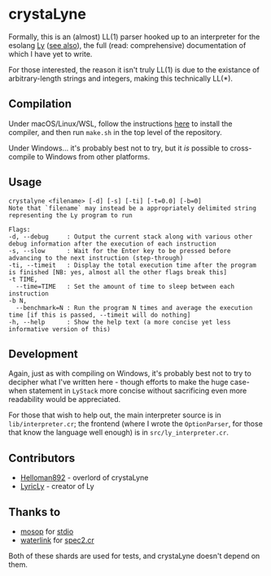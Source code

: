 # crystaLyne

Formally, this is an (almost) LL(1) parser hooked up to an interpreter for the esolang [Ly](https://github.com/LyricLy/Ly) ([see also](https://esolangs.org/wiki/Ly)), the full (read: comprehensive) documentation of which I have yet to write.

For those interested, the reason it isn't truly LL(1) is due to the existance of arbitrary-length strings and integers, making this technically LL(\*).

## Compilation

Under macOS/Linux/WSL, follow the instructions [here](https://crystal-lang.org/reference/installation/) to install the compiler, and then run `make.sh` in the top level of the repository.

Under Windows... it's probably best not to try, but it *is* possible to cross-compile to Windows from other platforms.

## Usage

```crystal
crystalyne <filename> [-d] [-s] [-ti] [-t=0.0] [-b=0]
Note that `filename` may instead be a appropriately delimited string representing the Ly program to run

Flags:
-d, --debug     : Output the current stack along with various other debug information after the execution of each instruction
-s, --slow      : Wait for the Enter key to be pressed before advancing to the next instruction (step-through)
-ti, --timeit   : Display the total execution time after the program is finished [NB: yes, almost all the other flags break this]
-t TIME, 
  --time=TIME   : Set the amount of time to sleep between each instruction
-b N,
  --benchmark=N : Run the program N times and average the execution time [if this is passed, --timeit will do nothing]
-h, --help      : Show the help text (a more concise yet less informative version of this)
```

## Development

Again, just as with compiling on Windows, it's probably best not to try to decipher what I've written here - though efforts to make the huge case-when statement in `LyStack` more concise without sacrificing even more readability would be appreciated.

For those that wish to help out, the main interpreter source is in `lib/interpreter.cr`; the frontend (where I wrote the `OptionParser`, for those that know the language well enough) is in `src/ly_interpreter.cr`.

## Contributors

- [Helloman892](https://github.com/Helloman892) - overlord of crystaLyne
- [LyricLy](https://github.com/LyricLy) - creator of Ly

## Thanks to

- [mosop](https://github.com/mosop) for [stdio](https://github.com/mosop/stdio)
- [waterlink](https://github.com/waterlink) for [spec2.cr](https://github.com/waterlink/spec2.cr)

Both of these shards are used for tests, and crystaLyne doesn't depend on them.
